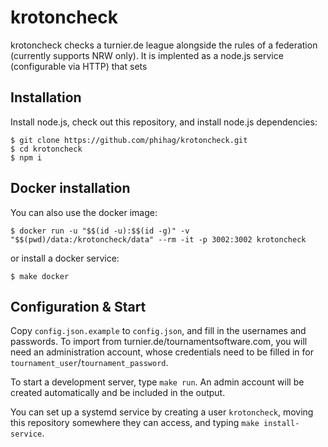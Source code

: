 # krotoncheck

krotoncheck checks a turnier.de league alongside the rules of a federation (currently supports NRW only). It is implented as a node.js service (configurable via HTTP) that sets

## Installation

Install node.js, check out this repository, and install node.js dependencies:
```
$ git clone https://github.com/phihag/krotoncheck.git
$ cd krotoncheck
$ npm i
```

## Docker installation

You can also use the docker image:
```
$ docker run -u "$$(id -u):$$(id -g)" -v "$$(pwd)/data:/krotoncheck/data" --rm -it -p 3002:3002 krotoncheck
```

or install a docker service:
```
$ make docker
```

## Configuration & Start

Copy `config.json.example` to `config.json`, and fill in the usernames and passwords. To import from turnier.de/tournamentsoftware.com, you will need an administration account, whose credentials need to be filled in for `tournament_user`/`tournament_password`.

To start a development server, type `make run`. An admin account will be created automatically and be included in the output.

You can set up a systemd service by creating a user `krotoncheck`, moving this repository somewhere they can access, and typing `make install-service`.
